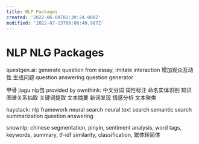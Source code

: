 ```yaml
---
title: NLP Packages
created: '2022-06-09T03:39:24.000Z'
modified: '2022-07-13T08:06:40.987Z'
---
```


# NLP NLG Packages

questgen.ai:
generate question from essay, imitate interaction
增加观众互动性 生成问题
question answering question generator

甲骨 jiagu nlp包 provided by ownthink:
中文分词
词性标注
命名实体识别
知识图谱关系抽取
关键词提取
文本摘要
新词发现
情感分析
文本聚类

haystack:
nlp framework
neural search neural text search
semantic search
summarization
question answering

snownlp:
chinese segmentation, pinyin, sentiment analysis, word tags, keywords, summary, tf-idf similarity, classification, 繁体转简体
